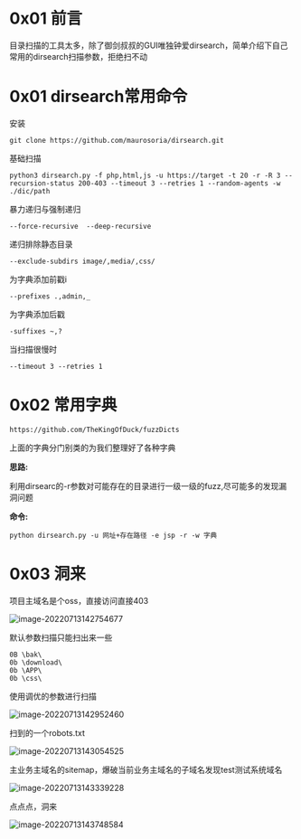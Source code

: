# 0x01 前言

目录扫描的工具太多，除了御剑叔叔的GUI唯独钟爱dirsearch，简单介绍下自己常用的dirsearch扫描参数，拒绝扫不动

# 0x01 dirsearch常用命令

安装

```
git clone https://github.com/maurosoria/dirsearch.git
```

基础扫描

```
python3 dirsearch.py -f php,html,js -u https://target -t 20 -r -R 3 --recursion-status 200-403 --timeout 3 --retries 1 --random-agents -w ./dic/path
```

暴力递归与强制递归

```
--force-recursive  --deep-recursive
```

递归排除静态目录

```
--exclude-subdirs image/,media/,css/
```

为字典添加前戳i

```
--prefixes .,admin,_
```

为字典添加后戳

```
-suffixes ~,?
```

当扫描很慢时

```
--timeout 3 --retries 1
```

# 0x02 常用字典

```
https://github.com/TheKingOfDuck/fuzzDicts
```

上面的字典分门别类的为我们整理好了各种字典

**思路:**

利用dirsearc的-r参数对可能存在的目录进行一级一级的fuzz,尽可能多的发现漏洞问题

**命令:**

```
python dirsearch.py -u 网址+存在路径 -e jsp -r -w 字典
```

# 0x03 洞来

项目主域名是个oss，直接访问直接403

![image-20220713142754677](../../../../../../../Desktop/工作/2022年工作/6月工作/护网/pic/202207131427800.png)

默认参数扫描只能扫出来一些

```
0B \bak\
0b \download\
0b \APP\
0b \css\
```

使用调优的参数进行扫描

![image-20220713142952460](../../../../../../../Desktop/工作/2022年工作/6月工作/护网/pic/202207131429503.png)

扫到的一个robots.txt

![image-20220713143054525](../../../../../../../Desktop/工作/2022年工作/6月工作/护网/pic/202207131430567.png)

主业务主域名的sitemap，爆破当前业务主域名的子域名发现test测试系统域名

![image-20220713143339228](../../../../../../../Desktop/工作/2022年工作/6月工作/护网/pic/202207131433270.png)

点点点，洞来

![image-20220713143748584](../../../../../../../Desktop/工作/2022年工作/6月工作/护网/pic/202207131437622.png)